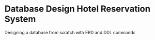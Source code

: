 # Database Design Hotel Reservation System
 Designing a database from scratch with ERD and DDL commands
